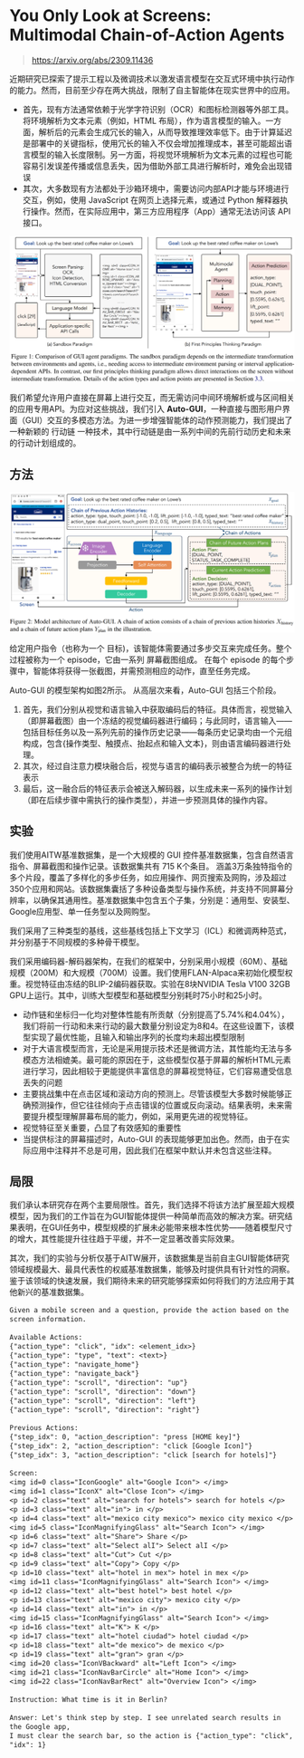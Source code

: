 # You Only Look at Screens: Multimodal Chain-of-Action Agents

> https://arxiv.org/abs/2309.11436

近期研究已探索了提示工程以及微调技术以激发语言模型在交互式环境中执行动作的能力。然而，目前至少存在两大挑战，限制了自主智能体在现实世界中的应用。

- 首先，现有方法通常依赖于光学字符识别（OCR）和图标检测器等外部工具。将环境解析为文本元素（例如，HTML 布局），作为语言模型的输入。一方面，解析后的元素会生成冗长的输入，从而导致推理效率低下。由于计算延迟是部署中的关键指标，使用冗长的输入不仅会增加推理成本，甚至可能超出语言模型的输入长度限制。另一方面，将视觉环境解析为文本元素的过程也可能容易引发误差传播或信息丢失，因为借助外部工具进行解析时，难免会出现错误
- 其次，大多数现有方法都处于沙箱环境中，需要访问内部API才能与环境进行交互，例如，使用 JavaScript 在网页上选择元素，或通过 Python 解释器执行操作。然而，在实际应用中，第三方应用程序（App）通常无法访问该 API 接口。

![](./img/ls1.png)

我们希望允许用户直接在屏幕上进行交互，而无需访问中间环境解析或与区间相关的应用专用API。为应对这些挑战，我们引入 **Auto-GUI**，一种直接与图形用户界面（GUI）交互的多模态方法。为进一步增强智能体的动作预测能力，我们提出了一种新颖的 行动链 一种技术，其中行动链是由一系列中间的先前行动历史和未来的行动计划组成的。

## 方法

![](./img/ls2.png)

给定用户指令（也称为一个 目标)，该智能体需要通过多步交互来完成任务。整个过程被称为一个 episode，它由一系列 屏幕截图组成。 在每个 episode 的每个步骤中，智能体将获得一张截图，并需预测相应的动作，直至任务完成。

Auto-GUI 的模型架构如图2所示。 从高层次来看，Auto-GUI 包括三个阶段。

1. 首先，我们分别从视觉和语言输入中获取编码后的特征。具体而言，视觉输入（即屏幕截图）由一个冻结的视觉编码器进行编码；与此同时，语言输入——包括目标任务以及一系列先前的操作历史记录——每条历史记录均由一个元组构成，包含{操作类型、触摸点、抬起点和输入文本}，则由语言编码器进行处理。
2. 其次，经过自注意力模块融合后，视觉与语言的编码表示被整合为统一的特征表示
3. 最后，这一融合后的特征表示会被送入解码器，以生成未来一系列的操作计划（即在后续步骤中需执行的操作类型），并进一步预测具体的操作内容。

## 实验

我们使用AITW基准数据集，是一个大规模的 GUI 控件基准数据集，包含自然语言指令、屏幕截图和操作记录。该数据集共有 715 K个条目。 涵盖3万条独特指令的多个片段，覆盖了多样化的多步任务，如应用操作、网页搜索及网购，涉及超过350个应用和网站。该数据集囊括了多种设备类型与操作系统，并支持不同屏幕分辨率，以确保其通用性。基准数据集中包含五个子集，分别是：通用型、安装型、Google应用型、单一任务型以及网购型。

我们采用了三种类型的基线，这些基线包括上下文学习（ICL）和微调两种范式，并分别基于不同规模的多种骨干模型。

我们采用编码器-解码器架构，在我们的框架中，分别采用小规模（60M）、基础规模（200M）和大规模（700M）设置。我们使用FLAN-Alpaca来初始化模型权重。视觉特征由冻结的BLIP-2编码器获取。实验在8块NVIDIA Tesla V100 32GB GPU上运行。其中，训练大型模型和基础模型分别耗时75小时和25小时。

- 动作链和坐标归一化均对整体性能有所贡献（分别提高了5.74%和4.04%），我们将前一行动和未来行动的最大数量分别设定为8和4。在这些设置下，该模型实现了最优性能，且输入和输出序列的长度均未超出模型限制
- 对于大语言模型而言，无论是采用提示技术还是微调方法，其性能均无法与多模态方法相媲美。最可能的原因在于，这些模型仅基于屏幕的解析HTML元素进行学习，因此相较于更能提供丰富信息的屏幕视觉特征，它们容易遭受信息丢失的问题
- 主要挑战集中在点击区域和滚动方向的预测上。尽管该模型大多数时候能够正确预测操作，但它往往倾向于点击错误的位置或反向滚动。结果表明，未来需要提升模型理解屏幕布局的能力，例如，采用更先进的视觉特征。
- 视觉特征至关重要，凸显了有效感知的重要性
- 当提供标注的屏幕描述时，Auto-GUI 的表现能够更加出色。然而，由于在实际应用中注释并不总是可用，因此我们在框架中默认并未包含这些注释。

## 局限

我们承认本研究存在两个主要局限性。首先，我们选择不将该方法扩展至超大规模模型，因为我们的工作旨在为GUI智能体提供一种简单而高效的解决方案。研究结果表明，在GUI任务中，模型规模的扩展未必能带来根本性优势——随着模型尺寸的增大，其性能提升往往趋于平缓，并不一定显著改善实际效果。

其次，我们的实验与分析仅基于AITW展开，该数据集是当前自主GUI智能体研究领域规模最大、最具代表性的权威基准数据集，能够及时提供具有针对性的洞察。鉴于该领域的快速发展，我们期待未来的研究能够探索如何将我们的方法应用于其他新兴的基准数据集。

```
Given a mobile screen and a question, provide the action based on the screen information.

Available Actions:
{"action_type": "click", "idx": <element_idx>}
{"action_type": "type", "text": <text>}
{"action_type": "navigate_home"}
{"action_type": "navigate_back"}
{"action_type": "scroll", "direction": "up"}
{"action_type": "scroll", "direction": "down"}
{"action_type": "scroll", "direction": "left"}
{"action_type": "scroll", "direction": "right"}

Previous Actions:
{"step_idx": 0, "action_description": "press [HOME key]"}
{"step_idx": 2, "action_description": "click [Google Icon]"}
{"step_idx": 3, "action_description": "click [search for hotels]"}

Screen:
<img id=0 class="IconGoogle" alt="Google Icon"> </img>
<img id=1 class="IconX" alt="Close Icon"> </img>
<p id=2 class="text" alt="search for hotels"> search for hotels </p>
<p id=3 class="text" alt="in"> in </p>
<p id=4 class="text" alt="mexico city mexico"> mexico city mexico </p>
<img id=5 class="IconMagnifyingGlass" alt="Search Icon"> </img>
<p id=6 class="text" alt="Share"> Share </p>
<p id=7 class="text" alt="Select alI"> Select alI </p>
<p id=8 class="text" alt="Cut"> Cut </p>
<p id=9 class="text" alt="Copy"> Copy </p>
<p id=10 class="text" alt="hotel in mex"> hotel in mex </p>
<img id=11 class="IconMagnifyingGlass" alt="Search Icon"> </img>
<p id=12 class="text" alt="best hotel"> best hotel </p>
<p id=13 class="text" alt="mexico city"> mexico city </p>
<p id=14 class="text" alt="in"> in </p>
<img id=15 class="IconMagnifyingGlass" alt="Search Icon"> </img>
<p id=16 class="text" alt="K"> K </p>
<p id=17 class="text" alt="hotel ciudad"> hotel ciudad </p>
<p id=18 class="text" alt="de mexico"> de mexico </p>
<p id=19 class="text" alt="gran"> gran </p>
<img id=20 class="IconVBackward" alt="Left Icon"> </img>
<img id=21 class="IconNavBarCircle" alt="Home Icon"> </img>
<img id=22 class="IconNavBarRect" alt="Overview Icon"> </img>

Instruction: What time is it in Berlin?

Answer: Let's think step by step. I see unrelated search results in the Google app,
I must clear the search bar, so the action is {"action_type": "click", "idx": 1}
```

